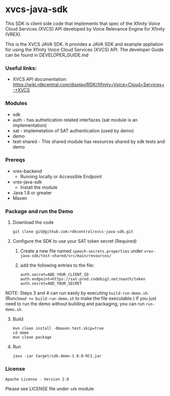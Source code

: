 # xvcs-java-sdk
This SDK is client side code that implements that spec of the Xfinity Voice Cloud Services (XVCS) API developed by Voice Relevance Engine for Xfinity (VREX).

This is the XVCS JAVA SDK. It provides a JAVA SDK and example appliation for using the Xfinity Voice Cloud Services (XVCS) API. The developer Guide can be found in DEVELOPER_GUIDE.md

### Useful links:
- XVCS API documentation: https://wiki.rdkcentral.com/display/RDK/Xfinity+Voice+Cloud+Services+-+XVCS

### Modules
* sdk
* auth - has authetication related interfaces (sat module is an implementation)
* sat - implemetation of SAT authentication (used by demo)
* demo 
* test-shared - This shared module has resources shared by sdk tests and demo

### Prereqs

* vrex-backend
    * Running locally or Accessible Endpoint
* vrex-java-sdk
    * Install the module
* Java 1.8 or greater
* Maven

### Package and run the Demo

1. Download the code
   ```
   git clone git@github.com:rdkcentral/xvcs-java-sdk.git
   ```

2. Configure the SDK to use your SAT token secret (Required)
   1. Create a new file named `speech-secrets.properties`  under `vrex-java-sdk/test-shared/src/main/resources/`

   2. add the following entries to the file:
        ```
        auth.secret=ADD_YOUR_CLIENT_ID
        auth.endpoint=https://sat-prod.codebig2.net/oauth/token
        auth.secret=ADD_YOUR_SECRET
        ```
        
NOTE: Steps 3 and 4 can run easily by executing `build-run-demo.sh`. (Run`chmod +x build-run-demo.sh` to make the file executable.)
If you just need to run the demo without building and packaging, you can run `run-demo.sh`.

3. Build
   ```
   mvn clean install -Dmaven.test.skip=true
   cd demo
   mvn clean package
   ```

4. Run
   ```
   java -jar target/sdk-demo-1.0.0-RC1.jar 
   ```
### License
`Apache License - Version 2.0`

Please see LICENSE file under `sdk` module
